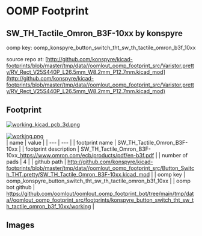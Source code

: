 # OOMP Footprint  
## SW_TH_Tactile_Omron_B3F-10xx  by konspyre  
  
oomp key: oomp_konspyre_button_switch_tht_sw_th_tactile_omron_b3f_10xx  
  
source repo at: [http://github.com/konspyre/kicad-footprints/blob/master/tmp/data//oomlout_oomp_footprint_src/Varistor.pretty/RV_Rect_V25S440P_L26.5mm_W8.2mm_P12.7mm.kicad_mod](http://github.com/konspyre/kicad-footprints/blob/master/tmp/data//oomlout_oomp_footprint_src/Varistor.pretty/RV_Rect_V25S440P_L26.5mm_W8.2mm_P12.7mm.kicad_mod)  
## Footprint  
  
[![working_kicad_pcb_3d.png](working_kicad_pcb_3d_600.png)](working_kicad_pcb_3d.png)  
  
[![working.png](working_600.png)](working.png)  
| name | value | 
| --- | --- | 
| footprint name | SW_TH_Tactile_Omron_B3F-10xx | 
| footprint description | SW_TH_Tactile_Omron_B3F-10xx_https://www.omron.com/ecb/products/pdf/en-b3f.pdf | 
| number of pads | 4 | 
| github path | http://github.com/konspyre/kicad-footprints/blob/master/tmp/data//oomlout_oomp_footprint_src/Button_Switch_THT.pretty/SW_TH_Tactile_Omron_B3F-10xx.kicad_mod | 
| oomp key | oomp_konspyre_button_switch_tht_sw_th_tactile_omron_b3f_10xx | 
| oomp bot github | https://github.com/oomlout/oomlout_oomp_footprint_bot/tree/main/tmp/data//oomlout_oomp_footprint_src/footprints/konspyre_button_switch_tht_sw_th_tactile_omron_b3f_10xx/working | 
## Images  
